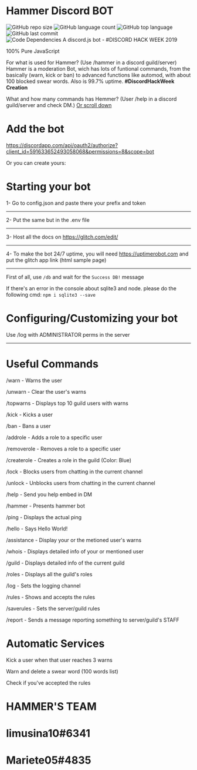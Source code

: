 # Hammer Discord BOT
![GitHub repo size](https://img.shields.io/github/repo-size/EncryptEx/hammer?style=plastic&color=green)
![GitHub language count](https://img.shields.io/github/languages/count/EncryptEx/hammer?style=plastic&color=green)
![GitHub top language](https://img.shields.io/github/languages/top/EncryptEx/hammer?style=plastic&color=green)
![GitHub last commit](https://img.shields.io/github/last-commit/EncryptEx/hammer?color=red&style=plastic)  
![Code Dependencies](https://img.shields.io/david/EncryptEx/hammer?color=green)
A discord.js bot - #DISCORD HACK WEEK 2019

100% Pure JavaScript

For what is used for Hammer? (Use /hammer in a discord guild/server) Hammer is a moderation Bot, wich has lots of funtional commands, from the basically (warn, kick or ban) to advanced functions like automod, with about 100 blocked swear words. Also is 99.7% uptime. **#DiscordHackWeek Creation**


What and how many commands has Hemmer? (User /help in a discord guild/server and check DM.) [Or scroll down](https://github.com/limusina10/hammer#useful-comands)
# Add the bot
https://discordapp.com/api/oauth2/authorize?client_id=591633652493058068&permissions=8&scope=bot
 
Or you can create yours:

# Starting your bot
1- Go to config.json and paste there your prefix and token
________________
2- Put the same but in the .env file
________________
3- Host all the docs on https://glitch.com/edit/
________________
4- To make the bot 24/7 uptime, you will need https://uptimerobot.com and put the glitch app link (html sample page)
________________

First of all, use ``/db`` and wait for the ``Success DB!`` message 

If there's an error in the console about sqlite3 and node. please do the following cmd:
``npm i sqlite3 --save``

# Configuring/Customizing your bot
Use /log with ADMINISTRATOR perms in the server
________________

# Useful Commands
/warn  -  Warns the user

/unwarn  - Clear the user's warns

/topwarns  - Displays top 10 guild users with warns

/kick  - Kicks a user

/ban  - Bans a user

/addrole  - Adds a role to a specific user

/removerole  - Removes a role to a specific user

/createrole  - Creates a role in the guild (Color: Blue)

/lock  - Blocks users from chatting in the current channel

/unlock  - Unblocks users from chatting in the current channel

/help  - Send you help embed in DM

/hammer  - Presents hammer bot

/ping  - Displays the actual ping

/hello  - Says Hello World!

/assistance  - Display your or the metioned user's warns

/whois  - Displays detailed info of your or mentioned user

/guild  - Displays detailed info of the current guild

/roles  - Displays all the guild's roles

/log  - Sets the logging channel

/rules  - Shows and accepts the rules

/saverules  - Sets the server/guild rules

/report  - Sends a message reporting something to server/guild's STAFF 

# Automatic Services

Kick a user when that user reaches 3 warns

Warn and delete a swear word (100 words list)

Check if you've accepted the rules

# HAMMER'S TEAM
limusina10#6341
=========
Mariete05#4835
=========
